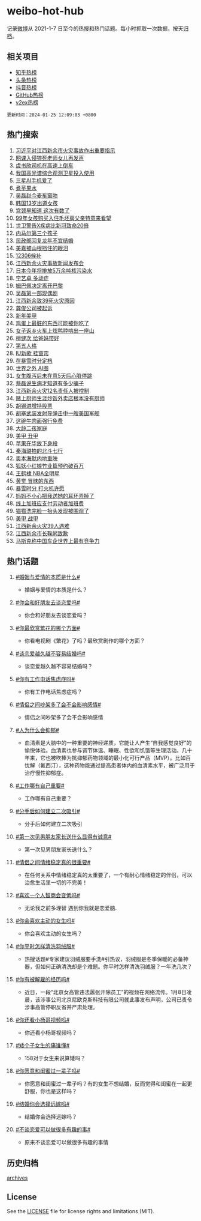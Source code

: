 # weibo-hot-hub

记录[微博](https://www.weibo.com)从 2021-1-7 日至今的热搜和热门话题。每小时抓取一次数据，按天[归档](archives)。

## 相关项目

- [知乎热榜](https://github.com/lonnyzhang423/zhihu-hot-hub)
- [头条热榜](https://github.com/lonnyzhang423/toutiao-hot-hub)
- [抖音热榜](https://github.com/lonnyzhang423/douyin-hot-hub)
- [GitHub热榜](https://github.com/lonnyzhang423/github-hot-hub)
- [v2ex热榜](https://github.com/lonnyzhang423/v2ex-hot-hub)


`更新时间：2024-01-25 12:09:03 +0800`

## 热门搜索

1. [习近平对江西新余市火灾事故作出重要指示](https://m.weibo.cn/search?containerid=100103type%3D1%26t%3D10%26q%3D%23%E4%B9%A0%E8%BF%91%E5%B9%B3%E5%AF%B9%E6%B1%9F%E8%A5%BF%E6%96%B0%E4%BD%99%E5%B8%82%E7%81%AB%E7%81%BE%E4%BA%8B%E6%95%85%E4%BD%9C%E5%87%BA%E9%87%8D%E8%A6%81%E6%8C%87%E7%A4%BA%23&stream_entry_id=51&isnewpage=1&extparam=seat%3D1%26cate%3D10103%26filter_type%3Drealtimehot%26stream_entry_id%3D51%26dgr%3D0%26c_type%3D51%26pos%3D0%26q%3D%2523%25E4%25B9%25A0%25E8%25BF%2591%25E5%25B9%25B3%25E5%25AF%25B9%25E6%25B1%259F%25E8%25A5%25BF%25E6%2596%25B0%25E4%25BD%2599%25E5%25B8%2582%25E7%2581%25AB%25E7%2581%25BE%25E4%25BA%258B%25E6%2595%2585%25E4%25BD%259C%25E5%2587%25BA%25E9%2587%258D%25E8%25A6%2581%25E6%258C%2587%25E7%25A4%25BA%2523%26display_time%3D1706155742%26pre_seqid%3D1706155742511030019236)
1. [网课入侵猝死老师女儿再发声](https://m.weibo.cn/search?containerid=100103type%3D1%26t%3D10%26q%3D%23%E7%BD%91%E8%AF%BE%E5%85%A5%E4%BE%B5%E7%8C%9D%E6%AD%BB%E8%80%81%E5%B8%88%E5%A5%B3%E5%84%BF%E5%86%8D%E5%8F%91%E5%A3%B0%23&stream_entry_id=31&isnewpage=1&extparam=seat%3D1%26cate%3D5001%26filter_type%3Drealtimehot%26realpos%3D1%26band_rank%3D1%26lcate%3D5001%26q%3D%2523%25E7%25BD%2591%25E8%25AF%25BE%25E5%2585%25A5%25E4%25BE%25B5%25E7%258C%259D%25E6%25AD%25BB%25E8%2580%2581%25E5%25B8%2588%25E5%25A5%25B3%25E5%2584%25BF%25E5%2586%258D%25E5%258F%2591%25E5%25A3%25B0%2523%26stream_entry_id%3D31%26dgr%3D0%26c_type%3D31%26pos%3D0%26flag%3D2%26display_time%3D1706155742%26pre_seqid%3D1706155742511030019236)
1. [虞书欣司机在高速上倒车](https://m.weibo.cn/search?containerid=100103type%3D1%26t%3D10%26q%3D%23%E8%99%9E%E4%B9%A6%E6%AC%A3%E5%8F%B8%E6%9C%BA%E5%9C%A8%E9%AB%98%E9%80%9F%E4%B8%8A%E5%80%92%E8%BD%A6%23&stream_entry_id=31&isnewpage=1&extparam=seat%3D1%26cate%3D5001%26filter_type%3Drealtimehot%26realpos%3D2%26band_rank%3D2%26lcate%3D5001%26q%3D%2523%25E8%2599%259E%25E4%25B9%25A6%25E6%25AC%25A3%25E5%258F%25B8%25E6%259C%25BA%25E5%259C%25A8%25E9%25AB%2598%25E9%2580%259F%25E4%25B8%258A%25E5%2580%2592%25E8%25BD%25A6%2523%26stream_entry_id%3D31%26dgr%3D0%26c_type%3D31%26pos%3D1%26flag%3D2%26display_time%3D1706155742%26pre_seqid%3D1706155742511030019236)
1. [我国高光谱综合观测卫星投入使用](https://m.weibo.cn/search?containerid=100103type%3D1%26t%3D10%26q%3D%23%E6%88%91%E5%9B%BD%E9%AB%98%E5%85%89%E8%B0%B1%E7%BB%BC%E5%90%88%E8%A7%82%E6%B5%8B%E5%8D%AB%E6%98%9F%E6%8A%95%E5%85%A5%E4%BD%BF%E7%94%A8%23&stream_entry_id=31&isnewpage=1&extparam=seat%3D1%26cate%3D5001%26filter_type%3Drealtimehot%26realpos%3D3%26band_rank%3D3%26lcate%3D5001%26q%3D%2523%25E6%2588%2591%25E5%259B%25BD%25E9%25AB%2598%25E5%2585%2589%25E8%25B0%25B1%25E7%25BB%25BC%25E5%2590%2588%25E8%25A7%2582%25E6%25B5%258B%25E5%258D%25AB%25E6%2598%259F%25E6%258A%2595%25E5%2585%25A5%25E4%25BD%25BF%25E7%2594%25A8%2523%26stream_entry_id%3D31%26dgr%3D0%26c_type%3D31%26pos%3D2%26flag%3D0%26display_time%3D1706155742%26pre_seqid%3D1706155742511030019236)
1. [三星AI手机爱了](https://m.weibo.cn/search?containerid=100103type%3D1%26t%3D10%26q%3D%23%E4%B8%89%E6%98%9FAI%E6%89%8B%E6%9C%BA%E7%88%B1%E4%BA%86%23&stream_entry_id=31&isnewpage=1&extparam=seat%3D1%26cate%3D5001%26filter_type%3Drealtimehot%26band_rank%3D4%26lcate%3D5001%26is_ad_pos%3D1%26q%3D%2523%25E4%25B8%2589%25E6%2598%259FAI%25E6%2589%258B%25E6%259C%25BA%25E7%2588%25B1%25E4%25BA%2586%2523%26dgr%3D0%26stream_entry_id%3D31%26adid%3D219906%26c_type%3D31%26pos%3D3%26topic_ad%3D1%26display_time%3D1706155742%26pre_seqid%3D1706155742511030019236)
1. [煮苹果水](https://m.weibo.cn/search?containerid=100103type%3D1%26t%3D10%26q%3D%E7%85%AE%E8%8B%B9%E6%9E%9C%E6%B0%B4&stream_entry_id=31&isnewpage=1&extparam=seat%3D1%26cate%3D5001%26filter_type%3Drealtimehot%26realpos%3D4%26band_rank%3D4%26lcate%3D5001%26q%3D%25E7%2585%25AE%25E8%258B%25B9%25E6%259E%259C%25E6%25B0%25B4%26stream_entry_id%3D31%26dgr%3D0%26c_type%3D31%26pos%3D4%26flag%3D1%26display_time%3D1706155742%26pre_seqid%3D1706155742511030019236)
1. [吴磊赵今麦车窗吻](https://m.weibo.cn/search?containerid=100103type%3D1%26t%3D10%26q%3D%23%E5%90%B4%E7%A3%8A%E8%B5%B5%E4%BB%8A%E9%BA%A6%E8%BD%A6%E7%AA%97%E5%90%BB%23&stream_entry_id=31&isnewpage=1&extparam=seat%3D1%26cate%3D5001%26filter_type%3Drealtimehot%26realpos%3D5%26band_rank%3D5%26lcate%3D5001%26q%3D%2523%25E5%2590%25B4%25E7%25A3%258A%25E8%25B5%25B5%25E4%25BB%258A%25E9%25BA%25A6%25E8%25BD%25A6%25E7%25AA%2597%25E5%2590%25BB%2523%26stream_entry_id%3D31%26dgr%3D0%26c_type%3D31%26pos%3D5%26flag%3D1%26display_time%3D1706155742%26pre_seqid%3D1706155742511030019236)
1. [韩国13岁出道女孩](https://m.weibo.cn/search?containerid=100103type%3D1%26t%3D10%26q%3D%E9%9F%A9%E5%9B%BD13%E5%B2%81%E5%87%BA%E9%81%93%E5%A5%B3%E5%AD%A9&stream_entry_id=31&isnewpage=1&extparam=seat%3D1%26cate%3D5001%26filter_type%3Drealtimehot%26realpos%3D6%26band_rank%3D6%26lcate%3D5001%26q%3D%25E9%259F%25A9%25E5%259B%25BD13%25E5%25B2%2581%25E5%2587%25BA%25E9%2581%2593%25E5%25A5%25B3%25E5%25AD%25A9%26stream_entry_id%3D31%26dgr%3D0%26c_type%3D31%26pos%3D6%26flag%3D1%26display_time%3D1706155742%26pre_seqid%3D1706155742511030019236)
1. [宫颈早知道 这次有数了](https://m.weibo.cn/search?containerid=100103type%3D1%26t%3D10%26q%3D%23%E5%AE%AB%E9%A2%88%E6%97%A9%E7%9F%A5%E9%81%93+%E8%BF%99%E6%AC%A1%E6%9C%89%E6%95%B0%E4%BA%86%23&stream_entry_id=31&isnewpage=1&extparam=seat%3D1%26cate%3D5001%26filter_type%3Drealtimehot%26band_rank%3D7%26lcate%3D5001%26is_ad_pos%3D1%26q%3D%2523%25E5%25AE%25AB%25E9%25A2%2588%25E6%2597%25A9%25E7%259F%25A5%25E9%2581%2593%2520%25E8%25BF%2599%25E6%25AC%25A1%25E6%259C%2589%25E6%2595%25B0%25E4%25BA%2586%2523%26dgr%3D0%26stream_entry_id%3D31%26adid%3D220042%26c_type%3D31%26pos%3D7%26topic_ad%3D1%26display_time%3D1706155742%26pre_seqid%3D1706155742511030019236)
1. [99年女孩购买入住毛坯房父亲特意来看望](https://m.weibo.cn/search?containerid=100103type%3D1%26t%3D10%26q%3D%2399%E5%B9%B4%E5%A5%B3%E5%AD%A9%E8%B4%AD%E4%B9%B0%E5%85%A5%E4%BD%8F%E6%AF%9B%E5%9D%AF%E6%88%BF%E7%88%B6%E4%BA%B2%E7%89%B9%E6%84%8F%E6%9D%A5%E7%9C%8B%E6%9C%9B%23&stream_entry_id=31&isnewpage=1&extparam=seat%3D1%26cate%3D5001%26filter_type%3Drealtimehot%26realpos%3D7%26band_rank%3D7%26lcate%3D5001%26q%3D%252399%25E5%25B9%25B4%25E5%25A5%25B3%25E5%25AD%25A9%25E8%25B4%25AD%25E4%25B9%25B0%25E5%2585%25A5%25E4%25BD%258F%25E6%25AF%259B%25E5%259D%25AF%25E6%2588%25BF%25E7%2588%25B6%25E4%25BA%25B2%25E7%2589%25B9%25E6%2584%258F%25E6%259D%25A5%25E7%259C%258B%25E6%259C%259B%2523%26stream_entry_id%3D31%26dgr%3D0%26c_type%3D31%26pos%3D8%26flag%3D32768%26display_time%3D1706155742%26pre_seqid%3D1706155742511030019236)
1. [世卫警告X疾病比新冠致命20倍](https://m.weibo.cn/search?containerid=100103type%3D1%26t%3D10%26q%3D%23%E4%B8%96%E5%8D%AB%E8%AD%A6%E5%91%8AX%E7%96%BE%E7%97%85%E6%AF%94%E6%96%B0%E5%86%A0%E8%87%B4%E5%91%BD20%E5%80%8D%23&stream_entry_id=31&isnewpage=1&extparam=seat%3D1%26cate%3D5001%26filter_type%3Drealtimehot%26realpos%3D8%26band_rank%3D8%26lcate%3D5001%26q%3D%2523%25E4%25B8%2596%25E5%258D%25AB%25E8%25AD%25A6%25E5%2591%258AX%25E7%2596%25BE%25E7%2597%2585%25E6%25AF%2594%25E6%2596%25B0%25E5%2586%25A0%25E8%2587%25B4%25E5%2591%25BD20%25E5%2580%258D%2523%26stream_entry_id%3D31%26dgr%3D0%26c_type%3D31%26pos%3D9%26flag%3D1%26display_time%3D1706155742%26pre_seqid%3D1706155742511030019236)
1. [内马尔第三个孩子](https://m.weibo.cn/search?containerid=100103type%3D1%26t%3D10%26q%3D%E5%86%85%E9%A9%AC%E5%B0%94%E7%AC%AC%E4%B8%89%E4%B8%AA%E5%AD%A9%E5%AD%90&stream_entry_id=31&isnewpage=1&extparam=seat%3D1%26cate%3D5001%26filter_type%3Drealtimehot%26realpos%3D9%26band_rank%3D9%26lcate%3D5001%26q%3D%25E5%2586%2585%25E9%25A9%25AC%25E5%25B0%2594%25E7%25AC%25AC%25E4%25B8%2589%25E4%25B8%25AA%25E5%25AD%25A9%25E5%25AD%2590%26stream_entry_id%3D31%26dgr%3D0%26c_type%3D31%26pos%3D10%26flag%3D1%26display_time%3D1706155742%26pre_seqid%3D1706155742511030019236)
1. [民政部回复龙年不宜结婚](https://m.weibo.cn/search?containerid=100103type%3D1%26t%3D10%26q%3D%23%E6%B0%91%E6%94%BF%E9%83%A8%E5%9B%9E%E5%A4%8D%E9%BE%99%E5%B9%B4%E4%B8%8D%E5%AE%9C%E7%BB%93%E5%A9%9A%23&stream_entry_id=31&isnewpage=1&extparam=seat%3D1%26cate%3D5001%26filter_type%3Drealtimehot%26realpos%3D10%26band_rank%3D10%26lcate%3D5001%26q%3D%2523%25E6%25B0%2591%25E6%2594%25BF%25E9%2583%25A8%25E5%259B%259E%25E5%25A4%258D%25E9%25BE%2599%25E5%25B9%25B4%25E4%25B8%258D%25E5%25AE%259C%25E7%25BB%2593%25E5%25A9%259A%2523%26stream_entry_id%3D31%26dgr%3D0%26c_type%3D31%26pos%3D11%26flag%3D2%26display_time%3D1706155742%26pre_seqid%3D1706155742511030019236)
1. [美嘉被山根挡住的眼泪](https://m.weibo.cn/search?containerid=100103type%3D1%26t%3D10%26q%3D%E7%BE%8E%E5%98%89%E8%A2%AB%E5%B1%B1%E6%A0%B9%E6%8C%A1%E4%BD%8F%E7%9A%84%E7%9C%BC%E6%B3%AA&stream_entry_id=31&isnewpage=1&extparam=seat%3D1%26cate%3D5001%26filter_type%3Drealtimehot%26realpos%3D11%26band_rank%3D11%26lcate%3D5001%26q%3D%25E7%25BE%258E%25E5%2598%2589%25E8%25A2%25AB%25E5%25B1%25B1%25E6%25A0%25B9%25E6%258C%25A1%25E4%25BD%258F%25E7%259A%2584%25E7%259C%25BC%25E6%25B3%25AA%26stream_entry_id%3D31%26dgr%3D0%26c_type%3D31%26pos%3D12%26flag%3D0%26display_time%3D1706155742%26pre_seqid%3D1706155742511030019236)
1. [12306候补](https://m.weibo.cn/search?containerid=100103type%3D1%26t%3D10%26q%3D12306%E5%80%99%E8%A1%A5&stream_entry_id=31&isnewpage=1&extparam=seat%3D1%26cate%3D5001%26filter_type%3Drealtimehot%26realpos%3D12%26band_rank%3D12%26lcate%3D5001%26q%3D12306%25E5%2580%2599%25E8%25A1%25A5%26stream_entry_id%3D31%26dgr%3D0%26c_type%3D31%26pos%3D13%26flag%3D1%26display_time%3D1706155742%26pre_seqid%3D1706155742511030019236)
1. [江西新余火灾事故新闻发布会](https://m.weibo.cn/search?containerid=100103type%3D1%26t%3D10%26q%3D%23%E6%B1%9F%E8%A5%BF%E6%96%B0%E4%BD%99%E7%81%AB%E7%81%BE%E4%BA%8B%E6%95%85%E6%96%B0%E9%97%BB%E5%8F%91%E5%B8%83%E4%BC%9A%23&stream_entry_id=31&isnewpage=1&extparam=seat%3D1%26cate%3D5001%26filter_type%3Drealtimehot%26realpos%3D13%26band_rank%3D13%26lcate%3D5001%26q%3D%2523%25E6%25B1%259F%25E8%25A5%25BF%25E6%2596%25B0%25E4%25BD%2599%25E7%2581%25AB%25E7%2581%25BE%25E4%25BA%258B%25E6%2595%2585%25E6%2596%25B0%25E9%2597%25BB%25E5%258F%2591%25E5%25B8%2583%25E4%25BC%259A%2523%26stream_entry_id%3D31%26dgr%3D0%26c_type%3D31%26pos%3D14%26flag%3D0%26display_time%3D1706155742%26pre_seqid%3D1706155742511030019236)
1. [日本今年将排放5万余吨核污染水](https://m.weibo.cn/search?containerid=100103type%3D1%26t%3D10%26q%3D%23%E6%97%A5%E6%9C%AC%E4%BB%8A%E5%B9%B4%E5%B0%86%E6%8E%92%E6%94%BE5%E4%B8%87%E4%BD%99%E5%90%A8%E6%A0%B8%E6%B1%A1%E6%9F%93%E6%B0%B4%23&stream_entry_id=31&isnewpage=1&extparam=seat%3D1%26cate%3D5001%26filter_type%3Drealtimehot%26realpos%3D14%26band_rank%3D14%26lcate%3D5001%26q%3D%2523%25E6%2597%25A5%25E6%259C%25AC%25E4%25BB%258A%25E5%25B9%25B4%25E5%25B0%2586%25E6%258E%2592%25E6%2594%25BE5%25E4%25B8%2587%25E4%25BD%2599%25E5%2590%25A8%25E6%25A0%25B8%25E6%25B1%25A1%25E6%259F%2593%25E6%25B0%25B4%2523%26stream_entry_id%3D31%26dgr%3D0%26c_type%3D31%26pos%3D15%26flag%3D1%26display_time%3D1706155742%26pre_seqid%3D1706155742511030019236)
1. [宁艺卓 多动症](https://m.weibo.cn/search?containerid=100103type%3D1%26t%3D10%26q%3D%E5%AE%81%E8%89%BA%E5%8D%93+%E5%A4%9A%E5%8A%A8%E7%97%87&stream_entry_id=31&isnewpage=1&extparam=seat%3D1%26cate%3D5001%26filter_type%3Drealtimehot%26realpos%3D15%26band_rank%3D15%26lcate%3D5001%26q%3D%25E5%25AE%2581%25E8%2589%25BA%25E5%258D%2593%2520%25E5%25A4%259A%25E5%258A%25A8%25E7%2597%2587%26stream_entry_id%3D31%26dgr%3D0%26c_type%3D31%26pos%3D16%26flag%3D2%26display_time%3D1706155742%26pre_seqid%3D1706155742511030019236)
1. [姆巴佩决定离开巴黎](https://m.weibo.cn/search?containerid=100103type%3D1%26t%3D10%26q%3D%23%E5%A7%86%E5%B7%B4%E4%BD%A9%E5%86%B3%E5%AE%9A%E7%A6%BB%E5%BC%80%E5%B7%B4%E9%BB%8E%23&stream_entry_id=31&isnewpage=1&extparam=seat%3D1%26cate%3D5001%26filter_type%3Drealtimehot%26realpos%3D16%26band_rank%3D16%26lcate%3D5001%26q%3D%2523%25E5%25A7%2586%25E5%25B7%25B4%25E4%25BD%25A9%25E5%2586%25B3%25E5%25AE%259A%25E7%25A6%25BB%25E5%25BC%2580%25E5%25B7%25B4%25E9%25BB%258E%2523%26stream_entry_id%3D31%26dgr%3D0%26c_type%3D31%26pos%3D17%26flag%3D1%26display_time%3D1706155742%26pre_seqid%3D1706155742511030019236)
1. [吴磊第一部现偶剧](https://m.weibo.cn/search?containerid=100103type%3D1%26t%3D10%26q%3D%23%E5%90%B4%E7%A3%8A%E7%AC%AC%E4%B8%80%E9%83%A8%E7%8E%B0%E5%81%B6%E5%89%A7%23&stream_entry_id=31&isnewpage=1&extparam=seat%3D1%26cate%3D5001%26filter_type%3Drealtimehot%26realpos%3D17%26band_rank%3D17%26lcate%3D5001%26q%3D%2523%25E5%2590%25B4%25E7%25A3%258A%25E7%25AC%25AC%25E4%25B8%2580%25E9%2583%25A8%25E7%258E%25B0%25E5%2581%25B6%25E5%2589%25A7%2523%26stream_entry_id%3D31%26dgr%3D0%26c_type%3D31%26pos%3D18%26flag%3D1%26display_time%3D1706155742%26pre_seqid%3D1706155742511030019236)
1. [江西新余致39死火灾原因](https://m.weibo.cn/search?containerid=100103type%3D1%26t%3D10%26q%3D%23%E6%B1%9F%E8%A5%BF%E6%96%B0%E4%BD%99%E8%87%B439%E6%AD%BB%E7%81%AB%E7%81%BE%E5%8E%9F%E5%9B%A0%23&stream_entry_id=31&isnewpage=1&extparam=seat%3D1%26cate%3D5001%26filter_type%3Drealtimehot%26realpos%3D18%26band_rank%3D18%26lcate%3D5001%26q%3D%2523%25E6%25B1%259F%25E8%25A5%25BF%25E6%2596%25B0%25E4%25BD%2599%25E8%2587%25B439%25E6%25AD%25BB%25E7%2581%25AB%25E7%2581%25BE%25E5%258E%259F%25E5%259B%25A0%2523%26stream_entry_id%3D31%26dgr%3D0%26c_type%3D31%26pos%3D19%26flag%3D0%26display_time%3D1706155742%26pre_seqid%3D1706155742511030019236)
1. [龚俊公司被起诉](https://m.weibo.cn/search?containerid=100103type%3D1%26t%3D10%26q%3D%23%E9%BE%9A%E4%BF%8A%E5%85%AC%E5%8F%B8%E8%A2%AB%E8%B5%B7%E8%AF%89%23&stream_entry_id=31&isnewpage=1&extparam=seat%3D1%26cate%3D5001%26filter_type%3Drealtimehot%26realpos%3D19%26band_rank%3D19%26lcate%3D5001%26q%3D%2523%25E9%25BE%259A%25E4%25BF%258A%25E5%2585%25AC%25E5%258F%25B8%25E8%25A2%25AB%25E8%25B5%25B7%25E8%25AF%2589%2523%26stream_entry_id%3D31%26dgr%3D0%26c_type%3D31%26pos%3D20%26flag%3D1%26display_time%3D1706155742%26pre_seqid%3D1706155742511030019236)
1. [新年美甲](https://m.weibo.cn/search?containerid=100103type%3D1%26t%3D10%26q%3D%E6%96%B0%E5%B9%B4%E7%BE%8E%E7%94%B2&stream_entry_id=31&isnewpage=1&extparam=seat%3D1%26cate%3D5001%26filter_type%3Drealtimehot%26realpos%3D20%26band_rank%3D20%26lcate%3D5001%26q%3D%25E6%2596%25B0%25E5%25B9%25B4%25E7%25BE%258E%25E7%2594%25B2%26stream_entry_id%3D31%26dgr%3D0%26c_type%3D31%26pos%3D21%26flag%3D1%26display_time%3D1706155742%26pre_seqid%3D1706155742511030019236)
1. [鸡蛋上最脏的东西可能被你吃了](https://m.weibo.cn/search?containerid=100103type%3D1%26t%3D10%26q%3D%23%E9%B8%A1%E8%9B%8B%E4%B8%8A%E6%9C%80%E8%84%8F%E7%9A%84%E4%B8%9C%E8%A5%BF%E5%8F%AF%E8%83%BD%E8%A2%AB%E4%BD%A0%E5%90%83%E4%BA%86%23&stream_entry_id=31&isnewpage=1&extparam=seat%3D1%26cate%3D5001%26filter_type%3Drealtimehot%26realpos%3D21%26band_rank%3D21%26lcate%3D5001%26q%3D%2523%25E9%25B8%25A1%25E8%259B%258B%25E4%25B8%258A%25E6%259C%2580%25E8%2584%258F%25E7%259A%2584%25E4%25B8%259C%25E8%25A5%25BF%25E5%258F%25AF%25E8%2583%25BD%25E8%25A2%25AB%25E4%25BD%25A0%25E5%2590%2583%25E4%25BA%2586%2523%26stream_entry_id%3D31%26dgr%3D0%26c_type%3D31%26pos%3D22%26flag%3D1%26display_time%3D1706155742%26pre_seqid%3D1706155742511030019236)
1. [女子返乡火车上炫鸭脖啃出一座山](https://m.weibo.cn/search?containerid=100103type%3D1%26t%3D10%26q%3D%23%E5%A5%B3%E5%AD%90%E8%BF%94%E4%B9%A1%E7%81%AB%E8%BD%A6%E4%B8%8A%E7%82%AB%E9%B8%AD%E8%84%96%E5%95%83%E5%87%BA%E4%B8%80%E5%BA%A7%E5%B1%B1%23&stream_entry_id=31&isnewpage=1&extparam=seat%3D1%26cate%3D5001%26filter_type%3Drealtimehot%26realpos%3D22%26band_rank%3D22%26lcate%3D5001%26q%3D%2523%25E5%25A5%25B3%25E5%25AD%2590%25E8%25BF%2594%25E4%25B9%25A1%25E7%2581%25AB%25E8%25BD%25A6%25E4%25B8%258A%25E7%2582%25AB%25E9%25B8%25AD%25E8%2584%2596%25E5%2595%2583%25E5%2587%25BA%25E4%25B8%2580%25E5%25BA%25A7%25E5%25B1%25B1%2523%26stream_entry_id%3D31%26dgr%3D0%26c_type%3D31%26pos%3D23%26flag%3D1%26display_time%3D1706155742%26pre_seqid%3D1706155742511030019236)
1. [檀健次 给爸妈带好](https://m.weibo.cn/search?containerid=100103type%3D1%26t%3D10%26q%3D%E6%AA%80%E5%81%A5%E6%AC%A1+%E7%BB%99%E7%88%B8%E5%A6%88%E5%B8%A6%E5%A5%BD&stream_entry_id=31&isnewpage=1&extparam=seat%3D1%26cate%3D5001%26filter_type%3Drealtimehot%26realpos%3D23%26band_rank%3D23%26lcate%3D5001%26q%3D%25E6%25AA%2580%25E5%2581%25A5%25E6%25AC%25A1%2520%25E7%25BB%2599%25E7%2588%25B8%25E5%25A6%2588%25E5%25B8%25A6%25E5%25A5%25BD%26stream_entry_id%3D31%26dgr%3D0%26c_type%3D31%26pos%3D24%26flag%3D1%26display_time%3D1706155742%26pre_seqid%3D1706155742511030019236)
1. [第五人格](https://m.weibo.cn/search?containerid=100103type%3D1%26t%3D10%26q%3D%23%E7%AC%AC%E4%BA%94%E4%BA%BA%E6%A0%BC%23&stream_entry_id=31&isnewpage=1&extparam=seat%3D1%26cate%3D5001%26filter_type%3Drealtimehot%26realpos%3D24%26band_rank%3D24%26lcate%3D5001%26q%3D%2523%25E7%25AC%25AC%25E4%25BA%2594%25E4%25BA%25BA%25E6%25A0%25BC%2523%26stream_entry_id%3D31%26dgr%3D0%26c_type%3D31%26pos%3D25%26flag%3D1%26display_time%3D1706155742%26pre_seqid%3D1706155742511030019236)
1. [IU新歌 挂窗帘](https://m.weibo.cn/search?containerid=100103type%3D1%26t%3D10%26q%3DIU%E6%96%B0%E6%AD%8C+%E6%8C%82%E7%AA%97%E5%B8%98&stream_entry_id=31&isnewpage=1&extparam=seat%3D1%26cate%3D5001%26filter_type%3Drealtimehot%26realpos%3D25%26band_rank%3D25%26lcate%3D5001%26q%3DIU%25E6%2596%25B0%25E6%25AD%258C%2520%25E6%258C%2582%25E7%25AA%2597%25E5%25B8%2598%26stream_entry_id%3D31%26dgr%3D0%26c_type%3D31%26pos%3D26%26flag%3D1%26display_time%3D1706155742%26pre_seqid%3D1706155742511030019236)
1. [在暴雪时分定档](https://m.weibo.cn/search?containerid=100103type%3D1%26t%3D10%26q%3D%23%E5%9C%A8%E6%9A%B4%E9%9B%AA%E6%97%B6%E5%88%86%E5%AE%9A%E6%A1%A3%23&stream_entry_id=31&isnewpage=1&extparam=seat%3D1%26cate%3D5001%26filter_type%3Drealtimehot%26realpos%3D26%26band_rank%3D26%26lcate%3D5001%26q%3D%2523%25E5%259C%25A8%25E6%259A%25B4%25E9%259B%25AA%25E6%2597%25B6%25E5%2588%2586%25E5%25AE%259A%25E6%25A1%25A3%2523%26stream_entry_id%3D31%26dgr%3D0%26c_type%3D31%26pos%3D27%26flag%3D0%26display_time%3D1706155742%26pre_seqid%3D1706155742511030019236)
1. [世界之外 AI图](https://m.weibo.cn/search?containerid=100103type%3D1%26t%3D10%26q%3D%E4%B8%96%E7%95%8C%E4%B9%8B%E5%A4%96+AI%E5%9B%BE&stream_entry_id=31&isnewpage=1&extparam=seat%3D1%26cate%3D5001%26filter_type%3Drealtimehot%26realpos%3D27%26band_rank%3D27%26lcate%3D5001%26q%3D%25E4%25B8%2596%25E7%2595%258C%25E4%25B9%258B%25E5%25A4%2596%2520AI%25E5%259B%25BE%26stream_entry_id%3D31%26dgr%3D0%26c_type%3D31%26pos%3D28%26flag%3D1%26display_time%3D1706155742%26pre_seqid%3D1706155742511030019236)
1. [女生腹泻后未在意5天后心脏停跳](https://m.weibo.cn/search?containerid=100103type%3D1%26t%3D10%26q%3D%23%E5%A5%B3%E7%94%9F%E8%85%B9%E6%B3%BB%E5%90%8E%E6%9C%AA%E5%9C%A8%E6%84%8F5%E5%A4%A9%E5%90%8E%E5%BF%83%E8%84%8F%E5%81%9C%E8%B7%B3%23&stream_entry_id=31&isnewpage=1&extparam=seat%3D1%26cate%3D5001%26filter_type%3Drealtimehot%26realpos%3D28%26band_rank%3D28%26lcate%3D5001%26q%3D%2523%25E5%25A5%25B3%25E7%2594%259F%25E8%2585%25B9%25E6%25B3%25BB%25E5%2590%258E%25E6%259C%25AA%25E5%259C%25A8%25E6%2584%258F5%25E5%25A4%25A9%25E5%2590%258E%25E5%25BF%2583%25E8%2584%258F%25E5%2581%259C%25E8%25B7%25B3%2523%26stream_entry_id%3D31%26dgr%3D0%26c_type%3D31%26pos%3D29%26flag%3D0%26display_time%3D1706155742%26pre_seqid%3D1706155742511030019236)
1. [蔡磊说生病才知道有多少骗子](https://m.weibo.cn/search?containerid=100103type%3D1%26t%3D10%26q%3D%23%E8%94%A1%E7%A3%8A%E8%AF%B4%E7%94%9F%E7%97%85%E6%89%8D%E7%9F%A5%E9%81%93%E6%9C%89%E5%A4%9A%E5%B0%91%E9%AA%97%E5%AD%90%23&stream_entry_id=31&isnewpage=1&extparam=seat%3D1%26cate%3D5001%26filter_type%3Drealtimehot%26realpos%3D29%26band_rank%3D29%26lcate%3D5001%26q%3D%2523%25E8%2594%25A1%25E7%25A3%258A%25E8%25AF%25B4%25E7%2594%259F%25E7%2597%2585%25E6%2589%258D%25E7%259F%25A5%25E9%2581%2593%25E6%259C%2589%25E5%25A4%259A%25E5%25B0%2591%25E9%25AA%2597%25E5%25AD%2590%2523%26stream_entry_id%3D31%26dgr%3D0%26c_type%3D31%26pos%3D30%26flag%3D1%26display_time%3D1706155742%26pre_seqid%3D1706155742511030019236)
1. [江西新余火灾12名责任人被控制](https://m.weibo.cn/search?containerid=100103type%3D1%26t%3D10%26q%3D%23%E6%B1%9F%E8%A5%BF%E6%96%B0%E4%BD%99%E7%81%AB%E7%81%BE12%E5%90%8D%E8%B4%A3%E4%BB%BB%E4%BA%BA%E8%A2%AB%E6%8E%A7%E5%88%B6%23&stream_entry_id=31&isnewpage=1&extparam=seat%3D1%26cate%3D5001%26filter_type%3Drealtimehot%26realpos%3D30%26band_rank%3D30%26lcate%3D5001%26q%3D%2523%25E6%25B1%259F%25E8%25A5%25BF%25E6%2596%25B0%25E4%25BD%2599%25E7%2581%25AB%25E7%2581%25BE12%25E5%2590%258D%25E8%25B4%25A3%25E4%25BB%25BB%25E4%25BA%25BA%25E8%25A2%25AB%25E6%258E%25A7%25E5%2588%25B6%2523%26stream_entry_id%3D31%26dgr%3D0%26c_type%3D31%26pos%3D31%26flag%3D0%26display_time%3D1706155742%26pre_seqid%3D1706155742511030019236)
1. [赌上厨师生涯炒饭外卖店根本没有厨师](https://m.weibo.cn/search?containerid=100103type%3D1%26t%3D10%26q%3D%23%E8%B5%8C%E4%B8%8A%E5%8E%A8%E5%B8%88%E7%94%9F%E6%B6%AF%E7%82%92%E9%A5%AD%E5%A4%96%E5%8D%96%E5%BA%97%E6%A0%B9%E6%9C%AC%E6%B2%A1%E6%9C%89%E5%8E%A8%E5%B8%88%23&stream_entry_id=31&isnewpage=1&extparam=seat%3D1%26cate%3D5001%26filter_type%3Drealtimehot%26realpos%3D31%26band_rank%3D31%26lcate%3D5001%26q%3D%2523%25E8%25B5%258C%25E4%25B8%258A%25E5%258E%25A8%25E5%25B8%2588%25E7%2594%259F%25E6%25B6%25AF%25E7%2582%2592%25E9%25A5%25AD%25E5%25A4%2596%25E5%258D%2596%25E5%25BA%2597%25E6%25A0%25B9%25E6%259C%25AC%25E6%25B2%25A1%25E6%259C%2589%25E5%258E%25A8%25E5%25B8%2588%2523%26stream_entry_id%3D31%26dgr%3D0%26c_type%3D31%26pos%3D32%26flag%3D1%26display_time%3D1706155742%26pre_seqid%3D1706155742511030019236)
1. [胡锡进增持股票](https://m.weibo.cn/search?containerid=100103type%3D1%26t%3D10%26q%3D%23%E8%83%A1%E9%94%A1%E8%BF%9B%E5%A2%9E%E6%8C%81%E8%82%A1%E7%A5%A8%23&stream_entry_id=31&isnewpage=1&extparam=seat%3D1%26cate%3D5001%26filter_type%3Drealtimehot%26realpos%3D32%26band_rank%3D32%26lcate%3D5001%26q%3D%2523%25E8%2583%25A1%25E9%2594%25A1%25E8%25BF%259B%25E5%25A2%259E%25E6%258C%2581%25E8%2582%25A1%25E7%25A5%25A8%2523%26stream_entry_id%3D31%26dgr%3D0%26c_type%3D31%26pos%3D33%26flag%3D1%26display_time%3D1706155742%26pre_seqid%3D1706155742511030019236)
1. [胡塞武装发射导弹击中一艘美国军舰](https://m.weibo.cn/search?containerid=100103type%3D1%26t%3D10%26q%3D%23%E8%83%A1%E5%A1%9E%E6%AD%A6%E8%A3%85%E5%8F%91%E5%B0%84%E5%AF%BC%E5%BC%B9%E5%87%BB%E4%B8%AD%E4%B8%80%E8%89%98%E7%BE%8E%E5%9B%BD%E5%86%9B%E8%88%B0%23&stream_entry_id=31&isnewpage=1&extparam=seat%3D1%26cate%3D5001%26filter_type%3Drealtimehot%26realpos%3D33%26band_rank%3D33%26lcate%3D5001%26q%3D%2523%25E8%2583%25A1%25E5%25A1%259E%25E6%25AD%25A6%25E8%25A3%2585%25E5%258F%2591%25E5%25B0%2584%25E5%25AF%25BC%25E5%25BC%25B9%25E5%2587%25BB%25E4%25B8%25AD%25E4%25B8%2580%25E8%2589%2598%25E7%25BE%258E%25E5%259B%25BD%25E5%2586%259B%25E8%2588%25B0%2523%26stream_entry_id%3D31%26dgr%3D0%26c_type%3D31%26pos%3D34%26flag%3D0%26display_time%3D1706155742%26pre_seqid%3D1706155742511030019236)
1. [这碗牛肉面强行免费](https://m.weibo.cn/search?containerid=100103type%3D1%26t%3D10%26q%3D%23%E8%BF%99%E7%A2%97%E7%89%9B%E8%82%89%E9%9D%A2%E5%BC%BA%E8%A1%8C%E5%85%8D%E8%B4%B9%23&stream_entry_id=31&isnewpage=1&extparam=seat%3D1%26cate%3D5001%26filter_type%3Drealtimehot%26realpos%3D34%26band_rank%3D34%26lcate%3D5001%26q%3D%2523%25E8%25BF%2599%25E7%25A2%2597%25E7%2589%259B%25E8%2582%2589%25E9%259D%25A2%25E5%25BC%25BA%25E8%25A1%258C%25E5%2585%258D%25E8%25B4%25B9%2523%26stream_entry_id%3D31%26dgr%3D0%26c_type%3D31%26pos%3D35%26flag%3D32768%26display_time%3D1706155742%26pre_seqid%3D1706155742511030019236)
1. [大龄二孩家庭](https://m.weibo.cn/search?containerid=100103type%3D1%26t%3D10%26q%3D%E5%A4%A7%E9%BE%84%E4%BA%8C%E5%AD%A9%E5%AE%B6%E5%BA%AD&stream_entry_id=31&isnewpage=1&extparam=seat%3D1%26cate%3D5001%26filter_type%3Drealtimehot%26realpos%3D35%26band_rank%3D35%26lcate%3D5001%26q%3D%25E5%25A4%25A7%25E9%25BE%2584%25E4%25BA%258C%25E5%25AD%25A9%25E5%25AE%25B6%25E5%25BA%25AD%26stream_entry_id%3D31%26dgr%3D0%26c_type%3D31%26pos%3D36%26flag%3D0%26display_time%3D1706155742%26pre_seqid%3D1706155742511030019236)
1. [美甲 丑甲](https://m.weibo.cn/search?containerid=100103type%3D1%26t%3D10%26q%3D%E7%BE%8E%E7%94%B2+%E4%B8%91%E7%94%B2&stream_entry_id=31&isnewpage=1&extparam=seat%3D1%26cate%3D5001%26filter_type%3Drealtimehot%26realpos%3D36%26band_rank%3D36%26lcate%3D5001%26q%3D%25E7%25BE%258E%25E7%2594%25B2%2520%25E4%25B8%2591%25E7%2594%25B2%26stream_entry_id%3D31%26dgr%3D0%26c_type%3D31%26pos%3D37%26flag%3D0%26display_time%3D1706155742%26pre_seqid%3D1706155742511030019236)
1. [苹果在华放下身段](https://m.weibo.cn/search?containerid=100103type%3D1%26t%3D10%26q%3D%23%E8%8B%B9%E6%9E%9C%E5%9C%A8%E5%8D%8E%E6%94%BE%E4%B8%8B%E8%BA%AB%E6%AE%B5%23&stream_entry_id=31&isnewpage=1&extparam=seat%3D1%26cate%3D5001%26filter_type%3Drealtimehot%26realpos%3D37%26band_rank%3D37%26lcate%3D5001%26q%3D%2523%25E8%258B%25B9%25E6%259E%259C%25E5%259C%25A8%25E5%258D%258E%25E6%2594%25BE%25E4%25B8%258B%25E8%25BA%25AB%25E6%25AE%25B5%2523%26stream_entry_id%3D31%26dgr%3D0%26c_type%3D31%26pos%3D38%26flag%3D0%26display_time%3D1706155742%26pre_seqid%3D1706155742511030019236)
1. [秦海璐拍的北斗七行](https://m.weibo.cn/search?containerid=100103type%3D1%26t%3D10%26q%3D%23%E7%A7%A6%E6%B5%B7%E7%92%90%E6%8B%8D%E7%9A%84%E5%8C%97%E6%96%97%E4%B8%83%E8%A1%8C%23&stream_entry_id=31&isnewpage=1&extparam=seat%3D1%26cate%3D5001%26filter_type%3Drealtimehot%26realpos%3D38%26band_rank%3D38%26lcate%3D5001%26q%3D%2523%25E7%25A7%25A6%25E6%25B5%25B7%25E7%2592%2590%25E6%258B%258D%25E7%259A%2584%25E5%258C%2597%25E6%2596%2597%25E4%25B8%2583%25E8%25A1%258C%2523%26stream_entry_id%3D31%26dgr%3D0%26c_type%3D31%26pos%3D39%26flag%3D1%26display_time%3D1706155742%26pre_seqid%3D1706155742511030019236)
1. [奥本海默内地重映](https://m.weibo.cn/search?containerid=100103type%3D1%26t%3D10%26q%3D%23%E5%A5%A5%E6%9C%AC%E6%B5%B7%E9%BB%98%E5%86%85%E5%9C%B0%E9%87%8D%E6%98%A0%23&stream_entry_id=31&isnewpage=1&extparam=seat%3D1%26cate%3D5001%26filter_type%3Drealtimehot%26realpos%3D39%26band_rank%3D39%26lcate%3D5001%26q%3D%2523%25E5%25A5%25A5%25E6%259C%25AC%25E6%25B5%25B7%25E9%25BB%2598%25E5%2586%2585%25E5%259C%25B0%25E9%2587%258D%25E6%2598%25A0%2523%26stream_entry_id%3D31%26dgr%3D0%26c_type%3D31%26pos%3D40%26flag%3D1%26display_time%3D1706155742%26pre_seqid%3D1706155742511030019236)
1. [狐妖小红娘竹业篇预约破百万](https://m.weibo.cn/search?containerid=100103type%3D1%26t%3D10%26q%3D%23%E7%8B%90%E5%A6%96%E5%B0%8F%E7%BA%A2%E5%A8%98%E7%AB%B9%E4%B8%9A%E7%AF%87%E9%A2%84%E7%BA%A6%E7%A0%B4%E7%99%BE%E4%B8%87%23&stream_entry_id=31&isnewpage=1&extparam=seat%3D1%26cate%3D5001%26filter_type%3Drealtimehot%26realpos%3D40%26band_rank%3D40%26lcate%3D5001%26q%3D%2523%25E7%258B%2590%25E5%25A6%2596%25E5%25B0%258F%25E7%25BA%25A2%25E5%25A8%2598%25E7%25AB%25B9%25E4%25B8%259A%25E7%25AF%2587%25E9%25A2%2584%25E7%25BA%25A6%25E7%25A0%25B4%25E7%2599%25BE%25E4%25B8%2587%2523%26stream_entry_id%3D31%26dgr%3D0%26c_type%3D31%26pos%3D41%26flag%3D1%26display_time%3D1706155742%26pre_seqid%3D1706155742511030019236)
1. [王鹤棣 NBA全明星](https://m.weibo.cn/search?containerid=100103type%3D1%26t%3D10%26q%3D%E7%8E%8B%E9%B9%A4%E6%A3%A3+NBA%E5%85%A8%E6%98%8E%E6%98%9F&stream_entry_id=31&isnewpage=1&extparam=seat%3D1%26cate%3D5001%26filter_type%3Drealtimehot%26realpos%3D41%26band_rank%3D41%26lcate%3D5001%26q%3D%25E7%258E%258B%25E9%25B9%25A4%25E6%25A3%25A3%2520NBA%25E5%2585%25A8%25E6%2598%258E%25E6%2598%259F%26stream_entry_id%3D31%26dgr%3D0%26c_type%3D31%26pos%3D42%26flag%3D1%26display_time%3D1706155742%26pre_seqid%3D1706155742511030019236)
1. [黄觉 冒昧的东西](https://m.weibo.cn/search?containerid=100103type%3D1%26t%3D10%26q%3D%E9%BB%84%E8%A7%89+%E5%86%92%E6%98%A7%E7%9A%84%E4%B8%9C%E8%A5%BF&stream_entry_id=31&isnewpage=1&extparam=seat%3D1%26cate%3D5001%26filter_type%3Drealtimehot%26realpos%3D42%26band_rank%3D42%26lcate%3D5001%26q%3D%25E9%25BB%2584%25E8%25A7%2589%2520%25E5%2586%2592%25E6%2598%25A7%25E7%259A%2584%25E4%25B8%259C%25E8%25A5%25BF%26stream_entry_id%3D31%26dgr%3D0%26c_type%3D31%26pos%3D43%26flag%3D1%26display_time%3D1706155742%26pre_seqid%3D1706155742511030019236)
1. [暴雪时分 打火机许愿](https://m.weibo.cn/search?containerid=100103type%3D1%26t%3D10%26q%3D%E6%9A%B4%E9%9B%AA%E6%97%B6%E5%88%86+%E6%89%93%E7%81%AB%E6%9C%BA%E8%AE%B8%E6%84%BF&stream_entry_id=31&isnewpage=1&extparam=seat%3D1%26cate%3D5001%26filter_type%3Drealtimehot%26realpos%3D43%26band_rank%3D43%26lcate%3D5001%26q%3D%25E6%259A%25B4%25E9%259B%25AA%25E6%2597%25B6%25E5%2588%2586%2520%25E6%2589%2593%25E7%2581%25AB%25E6%259C%25BA%25E8%25AE%25B8%25E6%2584%25BF%26stream_entry_id%3D31%26dgr%3D0%26c_type%3D31%26pos%3D44%26flag%3D1%26display_time%3D1706155742%26pre_seqid%3D1706155742511030019236)
1. [妈妈不小心把我送她的耳环弄掉了](https://m.weibo.cn/search?containerid=100103type%3D1%26t%3D10%26q%3D%E5%A6%88%E5%A6%88%E4%B8%8D%E5%B0%8F%E5%BF%83%E6%8A%8A%E6%88%91%E9%80%81%E5%A5%B9%E7%9A%84%E8%80%B3%E7%8E%AF%E5%BC%84%E6%8E%89%E4%BA%86&stream_entry_id=31&isnewpage=1&extparam=seat%3D1%26cate%3D5001%26filter_type%3Drealtimehot%26realpos%3D44%26band_rank%3D44%26lcate%3D5001%26q%3D%25E5%25A6%2588%25E5%25A6%2588%25E4%25B8%258D%25E5%25B0%258F%25E5%25BF%2583%25E6%258A%258A%25E6%2588%2591%25E9%2580%2581%25E5%25A5%25B9%25E7%259A%2584%25E8%2580%25B3%25E7%258E%25AF%25E5%25BC%2584%25E6%258E%2589%25E4%25BA%2586%26stream_entry_id%3D31%26dgr%3D0%26c_type%3D31%26pos%3D45%26flag%3D0%26display_time%3D1706155742%26pre_seqid%3D1706155742511030019236)
1. [线上加班应支付劳动者加班费](https://m.weibo.cn/search?containerid=100103type%3D1%26t%3D10%26q%3D%23%E7%BA%BF%E4%B8%8A%E5%8A%A0%E7%8F%AD%E5%BA%94%E6%94%AF%E4%BB%98%E5%8A%B3%E5%8A%A8%E8%80%85%E5%8A%A0%E7%8F%AD%E8%B4%B9%23&stream_entry_id=31&isnewpage=1&extparam=seat%3D1%26cate%3D5001%26filter_type%3Drealtimehot%26realpos%3D45%26band_rank%3D45%26lcate%3D5001%26q%3D%2523%25E7%25BA%25BF%25E4%25B8%258A%25E5%258A%25A0%25E7%258F%25AD%25E5%25BA%2594%25E6%2594%25AF%25E4%25BB%2598%25E5%258A%25B3%25E5%258A%25A8%25E8%2580%2585%25E5%258A%25A0%25E7%258F%25AD%25E8%25B4%25B9%2523%26stream_entry_id%3D31%26dgr%3D0%26c_type%3D31%26pos%3D46%26flag%3D1%26display_time%3D1706155742%26pre_seqid%3D1706155742511030019236)
1. [猫猫洗完脸一抬头发现被围观了](https://m.weibo.cn/search?containerid=100103type%3D1%26t%3D10%26q%3D%23%E7%8C%AB%E7%8C%AB%E6%B4%97%E5%AE%8C%E8%84%B8%E4%B8%80%E6%8A%AC%E5%A4%B4%E5%8F%91%E7%8E%B0%E8%A2%AB%E5%9B%B4%E8%A7%82%E4%BA%86%23&stream_entry_id=31&isnewpage=1&extparam=seat%3D1%26cate%3D5001%26filter_type%3Drealtimehot%26realpos%3D46%26band_rank%3D46%26lcate%3D5001%26q%3D%2523%25E7%258C%25AB%25E7%258C%25AB%25E6%25B4%2597%25E5%25AE%258C%25E8%2584%25B8%25E4%25B8%2580%25E6%258A%25AC%25E5%25A4%25B4%25E5%258F%2591%25E7%258E%25B0%25E8%25A2%25AB%25E5%259B%25B4%25E8%25A7%2582%25E4%25BA%2586%2523%26stream_entry_id%3D31%26dgr%3D0%26c_type%3D31%26pos%3D47%26flag%3D1%26display_time%3D1706155742%26pre_seqid%3D1706155742511030019236)
1. [美甲 战甲](https://m.weibo.cn/search?containerid=100103type%3D1%26t%3D10%26q%3D%E7%BE%8E%E7%94%B2+%E6%88%98%E7%94%B2&stream_entry_id=31&isnewpage=1&extparam=seat%3D1%26cate%3D5001%26filter_type%3Drealtimehot%26realpos%3D47%26band_rank%3D47%26lcate%3D5001%26q%3D%25E7%25BE%258E%25E7%2594%25B2%2520%25E6%2588%2598%25E7%2594%25B2%26stream_entry_id%3D31%26dgr%3D0%26c_type%3D31%26pos%3D48%26flag%3D1%26display_time%3D1706155742%26pre_seqid%3D1706155742511030019236)
1. [江西新余火灾39人遇难](https://m.weibo.cn/search?containerid=100103type%3D1%26t%3D10%26q%3D%23%E6%B1%9F%E8%A5%BF%E6%96%B0%E4%BD%99%E7%81%AB%E7%81%BE39%E4%BA%BA%E9%81%87%E9%9A%BE%23&stream_entry_id=31&isnewpage=1&extparam=seat%3D1%26cate%3D5001%26filter_type%3Drealtimehot%26realpos%3D48%26band_rank%3D48%26lcate%3D5001%26q%3D%2523%25E6%25B1%259F%25E8%25A5%25BF%25E6%2596%25B0%25E4%25BD%2599%25E7%2581%25AB%25E7%2581%25BE39%25E4%25BA%25BA%25E9%2581%2587%25E9%259A%25BE%2523%26stream_entry_id%3D31%26dgr%3D0%26c_type%3D31%26pos%3D49%26flag%3D0%26display_time%3D1706155742%26pre_seqid%3D1706155742511030019236)
1. [江西新余市长鞠躬致歉](https://m.weibo.cn/search?containerid=100103type%3D1%26t%3D10%26q%3D%23%E6%B1%9F%E8%A5%BF%E6%96%B0%E4%BD%99%E5%B8%82%E9%95%BF%E9%9E%A0%E8%BA%AC%E8%87%B4%E6%AD%89%23&stream_entry_id=31&isnewpage=1&extparam=seat%3D1%26cate%3D5001%26filter_type%3Drealtimehot%26realpos%3D49%26band_rank%3D49%26lcate%3D5001%26q%3D%2523%25E6%25B1%259F%25E8%25A5%25BF%25E6%2596%25B0%25E4%25BD%2599%25E5%25B8%2582%25E9%2595%25BF%25E9%259E%25A0%25E8%25BA%25AC%25E8%2587%25B4%25E6%25AD%2589%2523%26stream_entry_id%3D31%26dgr%3D0%26c_type%3D31%26pos%3D50%26flag%3D0%26display_time%3D1706155742%26pre_seqid%3D1706155742511030019236)
1. [马斯克称中国车企世界上最有竞争力](https://m.weibo.cn/search?containerid=100103type%3D1%26t%3D10%26q%3D%23%E9%A9%AC%E6%96%AF%E5%85%8B%E7%A7%B0%E4%B8%AD%E5%9B%BD%E8%BD%A6%E4%BC%81%E4%B8%96%E7%95%8C%E4%B8%8A%E6%9C%80%E6%9C%89%E7%AB%9E%E4%BA%89%E5%8A%9B%23&stream_entry_id=31&isnewpage=1&extparam=seat%3D1%26cate%3D5001%26filter_type%3Drealtimehot%26realpos%3D50%26band_rank%3D50%26lcate%3D5001%26q%3D%2523%25E9%25A9%25AC%25E6%2596%25AF%25E5%2585%258B%25E7%25A7%25B0%25E4%25B8%25AD%25E5%259B%25BD%25E8%25BD%25A6%25E4%25BC%2581%25E4%25B8%2596%25E7%2595%258C%25E4%25B8%258A%25E6%259C%2580%25E6%259C%2589%25E7%25AB%259E%25E4%25BA%2589%25E5%258A%259B%2523%26stream_entry_id%3D31%26dgr%3D0%26c_type%3D31%26pos%3D51%26flag%3D0%26display_time%3D1706155742%26pre_seqid%3D1706155742511030019236)

## 热门话题

1. [#婚姻与爱情的本质是什么#](https://m.weibo.cn/search?containerid=231522type%3D1%26t%3D10%26q%3D%23%E5%A9%9A%E5%A7%BB%E4%B8%8E%E7%88%B1%E6%83%85%E7%9A%84%E6%9C%AC%E8%B4%A8%E6%98%AF%E4%BB%80%E4%B9%88%23&stream_entry_id=128&isnewpage=1&extparam=seat%3D1%26c_type%3D128%26dgr%3D0%26cate%3D5004%26lcate%3D5004%26pos%3D1-0-0%26unitid%3D1704881162756%26display_time%3D1706155743%26pre_seqid%3D170615574358601651511)
    - 婚姻与爱情的本质是什么？

1. [#你会和好朋友去谈恋爱吗#](https://m.weibo.cn/search?containerid=231522type%3D1%26t%3D10%26q%3D%23%E4%BD%A0%E4%BC%9A%E5%92%8C%E5%A5%BD%E6%9C%8B%E5%8F%8B%E5%8E%BB%E8%B0%88%E6%81%8B%E7%88%B1%E5%90%97%23&stream_entry_id=128&isnewpage=1&extparam=seat%3D1%26c_type%3D128%26dgr%3D0%26cate%3D5004%26lcate%3D5004%26pos%3D1-0-1%26unitid%3D1704849959446%26display_time%3D1706155743%26pre_seqid%3D170615574358601651511)
    - 你会和好朋友去谈恋爱吗？

1. [#你最欣赏繁花的哪个方面#](https://m.weibo.cn/search?containerid=231522type%3D1%26t%3D10%26q%3D%23%E4%BD%A0%E6%9C%80%E6%AC%A3%E8%B5%8F%E7%B9%81%E8%8A%B1%E7%9A%84%E5%93%AA%E4%B8%AA%E6%96%B9%E9%9D%A2%23&stream_entry_id=128&isnewpage=1&extparam=seat%3D1%26c_type%3D128%26dgr%3D0%26cate%3D5004%26lcate%3D5004%26pos%3D1-0-2%26unitid%3D1704872158127%26display_time%3D1706155743%26pre_seqid%3D170615574358601651511)
    - 你看电视剧《繁花》了吗？最欣赏剧作的哪个方面？

1. [#谈恋爱越久越不容易结婚吗#](https://m.weibo.cn/search?containerid=231522type%3D1%26t%3D10%26q%3D%23%E8%B0%88%E6%81%8B%E7%88%B1%E8%B6%8A%E4%B9%85%E8%B6%8A%E4%B8%8D%E5%AE%B9%E6%98%93%E7%BB%93%E5%A9%9A%E5%90%97%23&stream_entry_id=128&isnewpage=1&extparam=seat%3D1%26c_type%3D128%26dgr%3D0%26cate%3D5004%26lcate%3D5004%26pos%3D1-0-3%26unitid%3D1704871559387%26display_time%3D1706155743%26pre_seqid%3D170615574358601651511)
    - 谈恋爱越久越不容易结婚吗？

1. [#你有工作电话焦虑症吗#](https://m.weibo.cn/search?containerid=231522type%3D1%26t%3D10%26q%3D%23%E4%BD%A0%E6%9C%89%E5%B7%A5%E4%BD%9C%E7%94%B5%E8%AF%9D%E7%84%A6%E8%99%91%E7%97%87%E5%90%97%23&stream_entry_id=128&isnewpage=1&extparam=seat%3D1%26c_type%3D128%26dgr%3D0%26cate%3D5004%26lcate%3D5004%26pos%3D1-0-4%26unitid%3D1704877884678%26display_time%3D1706155743%26pre_seqid%3D170615574358601651511)
    - 你有工作电话焦虑症吗？

1. [#情侣之间吵架多了会不会影响感情#](https://m.weibo.cn/search?containerid=231522type%3D1%26t%3D10%26q%3D%23%E6%83%85%E4%BE%A3%E4%B9%8B%E9%97%B4%E5%90%B5%E6%9E%B6%E5%A4%9A%E4%BA%86%E4%BC%9A%E4%B8%8D%E4%BC%9A%E5%BD%B1%E5%93%8D%E6%84%9F%E6%83%85%23&stream_entry_id=128&isnewpage=1&extparam=seat%3D1%26c_type%3D128%26dgr%3D0%26cate%3D5004%26lcate%3D5004%26pos%3D1-0-5%26unitid%3D1704792093809%26display_time%3D1706155743%26pre_seqid%3D170615574358601651511)
    - 情侣之间吵架多了会不会影响感情

1. [#人为什么会抑郁#](https://m.weibo.cn/search?containerid=231522type%3D1%26t%3D10%26q%3D%23%E4%BA%BA%E4%B8%BA%E4%BB%80%E4%B9%88%E4%BC%9A%E6%8A%91%E9%83%81%23&stream_entry_id=128&isnewpage=1&extparam=seat%3D1%26c_type%3D128%26dgr%3D0%26cate%3D5004%26lcate%3D5004%26pos%3D1-0-6%26unitid%3D1704881163792%26display_time%3D1706155743%26pre_seqid%3D170615574358601651511)
    - 血清素是大脑中的一种重要的神经递质，它能让人产生“自我感觉良好”的愉悦体验。血清素也参与调节体温、睡眠、性欲和饥饿等生理活动。几十年来，它也被吹捧为抗抑郁药物领域的最小化可行产品（MVP）。比如百忧解（氟西汀），这种药物能通过提高患者体内的血清素水平，被广泛用于治疗慢性抑郁症。

1. [#工作哪有自己重要#](https://m.weibo.cn/search?containerid=231522type%3D1%26t%3D10%26q%3D%23%E5%B7%A5%E4%BD%9C%E5%93%AA%E6%9C%89%E8%87%AA%E5%B7%B1%E9%87%8D%E8%A6%81%23&stream_entry_id=128&isnewpage=1&extparam=seat%3D1%26c_type%3D128%26dgr%3D0%26cate%3D5004%26lcate%3D5004%26pos%3D1-0-7%26unitid%3D1704949537973%26display_time%3D1706155743%26pre_seqid%3D170615574358601651511)
    - 工作哪有自己重要？

1. [#分手后如何建立二次吸引#](https://m.weibo.cn/search?containerid=231522type%3D1%26t%3D10%26q%3D%23%E5%88%86%E6%89%8B%E5%90%8E%E5%A6%82%E4%BD%95%E5%BB%BA%E7%AB%8B%E4%BA%8C%E6%AC%A1%E5%90%B8%E5%BC%95%23&stream_entry_id=128&isnewpage=1&extparam=seat%3D1%26c_type%3D128%26dgr%3D0%26cate%3D5004%26lcate%3D5004%26pos%3D1-0-8%26unitid%3D1704870666886%26display_time%3D1706155743%26pre_seqid%3D170615574358601651511)
    - 分手后如何建立二次吸引

1. [#第一次见男朋友家长送什么显得有诚意#](https://m.weibo.cn/search?containerid=231522type%3D1%26t%3D10%26q%3D%23%E7%AC%AC%E4%B8%80%E6%AC%A1%E8%A7%81%E7%94%B7%E6%9C%8B%E5%8F%8B%E5%AE%B6%E9%95%BF%E9%80%81%E4%BB%80%E4%B9%88%E6%98%BE%E5%BE%97%E6%9C%89%E8%AF%9A%E6%84%8F%23&stream_entry_id=128&isnewpage=1&extparam=seat%3D1%26c_type%3D128%26dgr%3D0%26cate%3D5004%26lcate%3D5004%26pos%3D1-0-9%26unitid%3D1704946836507%26display_time%3D1706155743%26pre_seqid%3D170615574358601651511)
    - 第一次见男朋友家长送什么？

1. [#情侣之间情绪稳定真的很重要#](https://m.weibo.cn/search?containerid=231522type%3D1%26t%3D10%26q%3D%23%E6%83%85%E4%BE%A3%E4%B9%8B%E9%97%B4%E6%83%85%E7%BB%AA%E7%A8%B3%E5%AE%9A%E7%9C%9F%E7%9A%84%E5%BE%88%E9%87%8D%E8%A6%81%23&stream_entry_id=128&isnewpage=1&extparam=seat%3D1%26c_type%3D128%26dgr%3D0%26cate%3D5004%26lcate%3D5004%26pos%3D1-0-10%26unitid%3D1704779493657%26display_time%3D1706155743%26pre_seqid%3D170615574358601651511)
    - 在任何关系中情绪稳定真的太重要了，一个有耐心情绪稳定的伴侣，可以治愈生活里一切的不完美！

1. [#喜欢一个人智商会变低吗#](https://m.weibo.cn/search?containerid=231522type%3D1%26t%3D10%26q%3D%23%E5%96%9C%E6%AC%A2%E4%B8%80%E4%B8%AA%E4%BA%BA%E6%99%BA%E5%95%86%E4%BC%9A%E5%8F%98%E4%BD%8E%E5%90%97%23&stream_entry_id=128&isnewpage=1&extparam=seat%3D1%26c_type%3D128%26dgr%3D0%26cate%3D5004%26lcate%3D5004%26pos%3D1-0-11%26unitid%3D1704783068038%26display_time%3D1706155743%26pre_seqid%3D170615574358601651511)
    - 无论我之前多理智  遇到你我就是恋爱脑.

1. [#你会喜欢主动的女生吗#](https://m.weibo.cn/search?containerid=231522type%3D1%26t%3D10%26q%3D%23%E4%BD%A0%E4%BC%9A%E5%96%9C%E6%AC%A2%E4%B8%BB%E5%8A%A8%E7%9A%84%E5%A5%B3%E7%94%9F%E5%90%97%23&stream_entry_id=128&isnewpage=1&extparam=seat%3D1%26c_type%3D128%26dgr%3D0%26cate%3D5004%26lcate%3D5004%26pos%3D1-0-12%26unitid%3D1704786077236%26display_time%3D1706155743%26pre_seqid%3D170615574358601651511)
    - 你会喜欢主动的女生吗？

1. [#你平时怎样清洗羽绒服#](https://m.weibo.cn/search?containerid=231522type%3D1%26t%3D10%26q%3D%23%E4%BD%A0%E5%B9%B3%E6%97%B6%E6%80%8E%E6%A0%B7%E6%B8%85%E6%B4%97%E7%BE%BD%E7%BB%92%E6%9C%8D%23&stream_entry_id=128&isnewpage=1&extparam=seat%3D1%26c_type%3D128%26dgr%3D0%26cate%3D5004%26lcate%3D5004%26pos%3D1-0-13%26unitid%3D1704789081364%26display_time%3D1706155743%26pre_seqid%3D170615574358601651511)
    - 热搜话题#专家建议羽绒服要手洗#引热议，羽绒服是冬季保暖的必备神器，但如何正确清洗却是个难题。你平时怎样清洗羽绒服？一年洗几次？

1. [#你有被解雇的经历吗#](https://m.weibo.cn/search?containerid=231522type%3D1%26t%3D10%26q%3D%23%E4%BD%A0%E6%9C%89%E8%A2%AB%E8%A7%A3%E9%9B%87%E7%9A%84%E7%BB%8F%E5%8E%86%E5%90%97%23&stream_entry_id=128&isnewpage=1&extparam=seat%3D1%26c_type%3D128%26dgr%3D0%26cate%3D5004%26lcate%3D5004%26pos%3D1-0-14%26unitid%3D1704794482090%26display_time%3D1706155743%26pre_seqid%3D170615574358601651511)
    - 近日，一段“北京女高管违法嚣张开除员工”的视频在网络流传。1月8日凌晨，该涉事公司北京尼欧克斯科技有限公司就此事发布声明，公司已责令涉事高管停职反省并严肃处理。

1. [#你还看小杨哥视频吗#](https://m.weibo.cn/search?containerid=231522type%3D1%26t%3D10%26q%3D%23%E4%BD%A0%E8%BF%98%E7%9C%8B%E5%B0%8F%E6%9D%A8%E5%93%A5%E8%A7%86%E9%A2%91%E5%90%97%23&stream_entry_id=128&isnewpage=1&extparam=seat%3D1%26c_type%3D128%26dgr%3D0%26cate%3D5004%26lcate%3D5004%26pos%3D1-0-15%26unitid%3D1704797193944%26display_time%3D1706155743%26pre_seqid%3D170615574358601651511)
    - 你还看小杨哥视频吗？

1. [#矮个子女生的痛谁懂#](https://m.weibo.cn/search?containerid=231522type%3D1%26t%3D10%26q%3D%23%E7%9F%AE%E4%B8%AA%E5%AD%90%E5%A5%B3%E7%94%9F%E7%9A%84%E7%97%9B%E8%B0%81%E6%87%82%23&stream_entry_id=128&isnewpage=1&extparam=seat%3D1%26c_type%3D128%26dgr%3D0%26cate%3D5004%26lcate%3D5004%26pos%3D1-0-16%26unitid%3D1704804675994%26display_time%3D1706155743%26pre_seqid%3D170615574358601651511)
    - 158对于女生来说算矮吗？

1. [#你愿意和闺蜜过一辈子吗#](https://m.weibo.cn/search?containerid=231522type%3D1%26t%3D10%26q%3D%23%E4%BD%A0%E6%84%BF%E6%84%8F%E5%92%8C%E9%97%BA%E8%9C%9C%E8%BF%87%E4%B8%80%E8%BE%88%E5%AD%90%E5%90%97%23&stream_entry_id=128&isnewpage=1&extparam=seat%3D1%26c_type%3D128%26dgr%3D0%26cate%3D5004%26lcate%3D5004%26pos%3D1-0-17%26unitid%3D1704875757520%26display_time%3D1706155743%26pre_seqid%3D170615574358601651511)
    - 你愿意和闺蜜过一辈子吗？有的女生不想结婚，反而觉得和闺蜜在一起更舒服，你也是这样吗？

1. [#结婚你会选择远嫁吗#](https://m.weibo.cn/search?containerid=231522type%3D1%26t%3D10%26q%3D%23%E7%BB%93%E5%A9%9A%E4%BD%A0%E4%BC%9A%E9%80%89%E6%8B%A9%E8%BF%9C%E5%AB%81%E5%90%97%23&stream_entry_id=128&isnewpage=1&extparam=seat%3D1%26c_type%3D128%26dgr%3D0%26cate%3D5004%26lcate%3D5004%26pos%3D1-0-18%26unitid%3D1704870361894%26display_time%3D1706155743%26pre_seqid%3D170615574358601651511)
    - 结婚你会选择远嫁吗？

1. [#不谈恋爱可以做很多有趣的事#](https://m.weibo.cn/search?containerid=231522type%3D1%26t%3D10%26q%3D%23%E4%B8%8D%E8%B0%88%E6%81%8B%E7%88%B1%E5%8F%AF%E4%BB%A5%E5%81%9A%E5%BE%88%E5%A4%9A%E6%9C%89%E8%B6%A3%E7%9A%84%E4%BA%8B%23&stream_entry_id=128&isnewpage=1&extparam=seat%3D1%26c_type%3D128%26dgr%3D0%26cate%3D5004%26lcate%3D5004%26pos%3D1-0-19%26unitid%3D1704865280259%26display_time%3D1706155743%26pre_seqid%3D170615574358601651511)
    - 原来不谈恋爱可以做很多有趣的事情


## 历史归档

[archives](archives)

## License

See the [LICENSE](LICENSE) file for license rights and limitations (MIT).
